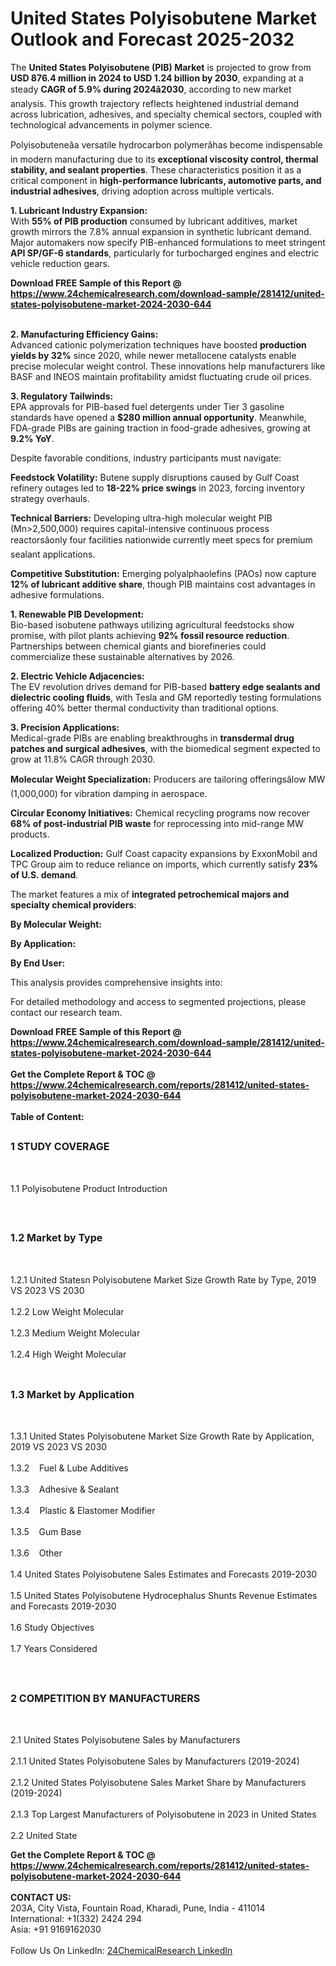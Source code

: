 <h1>United States Polyisobutene Market Outlook and Forecast 2025-2032</h1><p>The <strong>United States Polyisobutene (PIB) Market</strong> is projected to grow from <strong>USD 876.4 million in 2024 to USD 1.24 billion by 2030</strong>, expanding at a steady <strong>CAGR of 5.9% during 2024â2030</strong>, according to new market analysis. This growth trajectory reflects heightened industrial demand across lubrication, adhesives, and specialty chemical sectors, coupled with technological advancements in polymer science.</p><p>Polyisobuteneâa versatile hydrocarbon polymerâhas become indispensable in modern manufacturing due to its <strong>exceptional viscosity control, thermal stability, and sealant properties</strong>. These characteristics position it as a critical component in <strong>high-performance lubricants, automotive parts, and industrial adhesives</strong>, driving adoption across multiple verticals.</p><p><strong>1. Lubricant Industry Expansion:</strong><br>
With <strong>55% of PIB production</strong> consumed by lubricant additives, market growth mirrors the 7.8% annual expansion in synthetic lubricant demand. Major automakers now specify PIB-enhanced formulations to meet stringent <strong>API SP/GF-6 standards</strong>, particularly for turbocharged engines and electric vehicle reduction gears.</p><div><b>Download FREE Sample of this Report @ 
            <a href="https://www.24chemicalresearch.com/download-sample/281412/united-states-polyisobutene-market-2024-2030-644">
            https://www.24chemicalresearch.com/download-sample/281412/united-states-polyisobutene-market-2024-2030-644</a></b></div><br><p><strong>2. Manufacturing Efficiency Gains:</strong><br>
Advanced cationic polymerization techniques have boosted <strong>production yields by 32%</strong> since 2020, while newer metallocene catalysts enable precise molecular weight control. These innovations help manufacturers like BASF and INEOS maintain profitability amidst fluctuating crude oil prices.</p><p><strong>3. Regulatory Tailwinds:</strong><br>
EPA approvals for PIB-based fuel detergents under Tier 3 gasoline standards have opened a <strong>$280 million annual opportunity</strong>. Meanwhile, FDA-grade PIBs are gaining traction in food-grade adhesives, growing at <strong>9.2% YoY</strong>.</p><p>Despite favorable conditions, industry participants must navigate:</p><p><strong>Feedstock Volatility:</strong> Butene supply disruptions caused by Gulf Coast refinery outages led to <strong>18-22% price swings</strong> in 2023, forcing inventory strategy overhauls.</p><p><strong>Technical Barriers:</strong> Developing ultra-high molecular weight PIB (Mn&gt;2,500,000) requires capital-intensive continuous process reactorsâonly four facilities nationwide currently meet specs for premium sealant applications.</p><p><strong>Competitive Substitution:</strong> Emerging polyalphaolefins (PAOs) now capture <strong>12% of lubricant additive share</strong>, though PIB maintains cost advantages in adhesive formulations.</p><p><strong>1. Renewable PIB Development:</strong><br>
Bio-based isobutene pathways utilizing agricultural feedstocks show promise, with pilot plants achieving <strong>92% fossil resource reduction</strong>. Partnerships between chemical giants and biorefineries could commercialize these sustainable alternatives by 2026.</p><p><strong>2. Electric Vehicle Adjacencies:</strong><br>
The EV revolution drives demand for PIB-based <strong>battery edge sealants and dielectric cooling fluids</strong>, with Tesla and GM reportedly testing formulations offering 40% better thermal conductivity than traditional options.</p><p><strong>3. Precision Applications:</strong><br>
Medical-grade PIBs are enabling breakthroughs in <strong>transdermal drug patches and surgical adhesives</strong>, with the biomedical segment expected to grow at 11.8% CAGR through 2030.</p><p><strong>Molecular Weight Specialization:</strong> Producers are tailoring offeringsâlow MW (1,000,000) for vibration damping in aerospace.</p><p><strong>Circular Economy Initiatives:</strong> Chemical recycling programs now recover <strong>68% of post-industrial PIB waste</strong> for reprocessing into mid-range MW products.</p><p><strong>Localized Production:</strong> Gulf Coast capacity expansions by ExxonMobil and TPC Group aim to reduce reliance on imports, which currently satisfy <strong>23% of U.S. demand</strong>.</p><p>The market features a mix of <strong>integrated petrochemical majors and specialty chemical providers</strong>:</p><p><strong>By Molecular Weight:</strong></p><p><strong>By Application:</strong></p><p><strong>By End User:</strong></p><p>This analysis provides comprehensive insights into:</p><p>For detailed methodology and access to segmented projections, please contact our research team.</p><div><b>Download FREE Sample of this Report @ 
            <a href="https://www.24chemicalresearch.com/download-sample/281412/united-states-polyisobutene-market-2024-2030-644">
            https://www.24chemicalresearch.com/download-sample/281412/united-states-polyisobutene-market-2024-2030-644</a></b></div><br><div><b>Get the Complete Report & TOC @ 
            <a href="https://www.24chemicalresearch.com/reports/281412/united-states-polyisobutene-market-2024-2030-644">
            https://www.24chemicalresearch.com/reports/281412/united-states-polyisobutene-market-2024-2030-644</a></b></div><br>
            <b>Table of Content:</b><p><h2><span style="font-size:16px"><strong>1 STUDY COVERAGE</strong></span></h2><br />
<p>1.1 Polyisobutene Product Introduction</p><br />
<h2><span style="font-size:16px"><strong>1.2 Market by Type</strong></span></h2><br />
<p>1.2.1 United Statesn Polyisobutene Market Size Growth Rate by Type, 2019 VS 2023 VS 2030<br /><br />
1.2.2 Low Weight Molecular&nbsp;&nbsp; &nbsp;<br /><br />
1.2.3 Medium Weight Molecular<br /><br />
1.2.4 High Weight Molecular<br /><br />
<h2><span style="font-size:16px"><strong>1.3 Market by Application</strong></span></h2><br />
<p>1.3.1 United States Polyisobutene Market Size Growth Rate by Application, 2019 VS 2023 VS 2030<br /><br />
1.3.2&nbsp;&nbsp; &nbsp;Fuel & Lube Additives<br /><br />
1.3.3&nbsp;&nbsp; &nbsp;Adhesive & Sealant<br /><br />
1.3.4&nbsp;&nbsp; &nbsp;Plastic & Elastomer Modifier<br /><br />
1.3.5&nbsp;&nbsp; &nbsp;Gum Base<br /><br />
1.3.6&nbsp;&nbsp; &nbsp;Other<br /><br />
1.4 United States Polyisobutene Sales Estimates and Forecasts 2019-2030<br /><br />
1.5 United States Polyisobutene Hydrocephalus Shunts Revenue Estimates and Forecasts 2019-2030<br /><br />
1.6 Study Objectives<br /><br />
1.7 Years Considered</p><br />
<h2><span style="font-size:16px"><strong>2 COMPETITION BY MANUFACTURERS</strong></span></h2><br />
<p>2.1 United States Polyisobutene Sales by Manufacturers<br /><br />
2.1.1 United States Polyisobutene Sales by Manufacturers (2019-2024)<br /><br />
2.1.2 United States Polyisobutene Sales Market Share by Manufacturers (2019-2024)<br /><br />
2.1.3 Top Largest Manufacturers of Polyisobutene in 2023 in United States<br /><br />
2.2 United State</p><div><b>Get the Complete Report & TOC @ 
            <a href="https://www.24chemicalresearch.com/reports/281412/united-states-polyisobutene-market-2024-2030-644">
            https://www.24chemicalresearch.com/reports/281412/united-states-polyisobutene-market-2024-2030-644</a></b></div><br><b>CONTACT US:</b><br>
            203A, City Vista, Fountain Road, Kharadi, Pune, India - 411014<br>
            International: +1(332) 2424 294<br>
            Asia: +91 9169162030 <br><br>
            Follow Us On LinkedIn: <a href="https://www.linkedin.com/company/24chemicalresearch/">24ChemicalResearch LinkedIn</a>